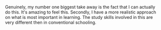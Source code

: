 Genuinely, my number one biggest take away is the fact that I can actually do this. It's amazing to feel this.
Secondly, I have a more realistic approach on what is most important in learning. The study skills involved in this are very different then in conventional schooling.
